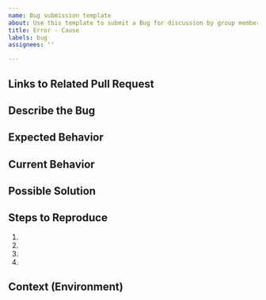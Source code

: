 ```yaml
---
name: Bug submission template
about: Use this template to submit a Bug for discussion by group members and collaborators.
title: Error - Cause
labels: bug
assignees: ''

---
```


## Links to Related Pull Request
<!-- PR is in a different Repo  avd-automation/REPONAME#XXX -->

## Describe the Bug
<!-- a bug is an unexpected error in the code or an interaction with Services that is blocking work. -->
<!--- Provide a general summary of the issue in the Title above -->

## Expected Behavior
<!--- Tell us what should happen -->

## Current Behavior
<!--- Tell us what happens instead of the expected behavior -->

## Possible Solution
<!--- Not obligatory, but suggest a fix/reason for the bug. -->

## Steps to Reproduce
<!--- Provide a link to a live example, or an unambiguous set of steps to -->
<!--- reproduce this bug. Include code to reproduce, if relevant -->
1.
2.
3.
4.

## Context (Environment)
<!--- How has this issue affected you? What are you trying to accomplish? -->
<!--- Providing context helps us come up with a solution that is most useful in the real world -->

<!--- Provide a general summary of the issue in the Title above -->
